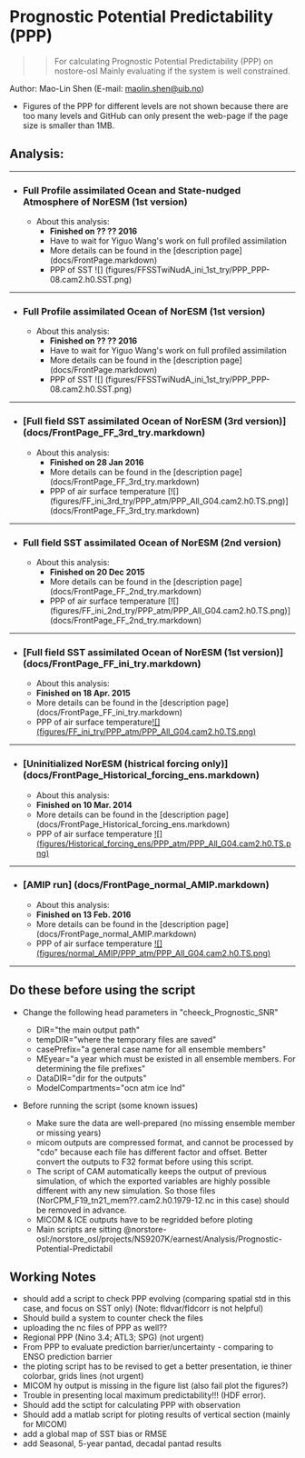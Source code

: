 
Prognostic Potential Predictability (PPP)
==========
>> For calculating Prognostic Potential Predictability (PPP) on nostore-osl 
>> Mainly evaluating if the system is well constrained. 

Author: Mao-Lin Shen (E-mail: maolin.shen@uib.no)

  * Figures of the PPP for different levels are not shown because there are too many levels and GitHub can only present the web-page if the page size is smaller than 1MB.


## Analysis:
--------------------------------------
* ### Full Profile assimilated Ocean and State-nudged Atmosphere of NorESM (1st version)

  * About this analysis:
    * __Finished on ?? ?? 2016__
    * Have to wait for Yiguo Wang's work on full profiled assimilation
    * More details can be found in the [description page] (docs/FrontPage.markdown)
    * PPP of SST ![] (figures/FFSSTwiNudA_ini_1st_try/PPP_PPP-08.cam2.h0.SST.png)

--------------------------------------
* ### Full Profile assimilated Ocean of NorESM (1st version)

  * About this analysis:
    * __Finished on ?? ?? 2016__
    * Have to wait for Yiguo Wang's work on full profiled assimilation
    * More details can be found in the [description page] (docs/FrontPage.markdown)
    * PPP of SST ![] (figures/FFSSTwiNudA_ini_1st_try/PPP_PPP-08.cam2.h0.SST.png)

--------------------------------------
* ### [Full field SST assimilated Ocean of NorESM (3rd version)] (docs/FrontPage_FF_3rd_try.markdown)

  * About this analysis:
    * __Finished on 28 Jan 2016__
    * More details can be found in the [description page] (docs/FrontPage_FF_3rd_try.markdown)
    * PPP of air surface temperature [![] (figures/FF_ini_3rd_try/PPP_atm/PPP_All_G04.cam2.h0.TS.png)] (docs/FrontPage_FF_3rd_try.markdown)



--------------------------------------
* ### Full field SST assimilated Ocean of NorESM (2nd version)

  * About this analysis:
    * __Finished on 20 Dec 2015__
    * More details can be found in the [description page] (docs/FrontPage_FF_2nd_try.markdown)
    * PPP of air surface temperature [![] (figures/FF_ini_2nd_try/PPP_atm/PPP_All_G04.cam2.h0.TS.png)] (docs/FrontPage_FF_2nd_try.markdown)

--------------------------------------
* ### [Full field SST assimilated Ocean of NorESM (1st version)] (docs/FrontPage_FF_ini_try.markdown)

  * About this analysis:
   * __Finished on 18 Apr. 2015__
   * More details can be found in the [description page] (docs/FrontPage_FF_ini_try.markdown)
   * PPP of  air surface temperature[![] (figures/FF_ini_try/PPP_atm/PPP_All_G04.cam2.h0.TS.png)](docs/FrontPage_FF_ini_try.markdown)

--------------------------------------
* ### [Uninitialized NorESM (histrical forcing only)] (docs/FrontPage_Historical_forcing_ens.markdown)

  * About this analysis:
   * __Finished on 10 Mar. 2014__
   * More details can be found in the [description page] (docs/FrontPage_Historical_forcing_ens.markdown)
   * PPP of air surface temperature [![] (figures/Historical_forcing_ens/PPP_atm/PPP_All_G04.cam2.h0.TS.png)](docs/FrontPage_Historical_forcing_ens.markdown)


--------------------------------------
* ### [AMIP run] (docs/FrontPage_normal_AMIP.markdown)

  * About this analysis:
   * __Finished on 13 Feb. 2016__
   * More details can be found in the [description page] (docs/FrontPage_normal_AMIP.markdown)
   * PPP of air surface temperature [![] (figures/normal_AMIP/PPP_atm/PPP_All_G04.cam2.h0.TS.png)](docs/FrontPage_normal_AMIP.markdown)

------------------
## Do these before using the script ##

* Change the following head parameters in "cheeck_Prognostic_SNR"
  * DIR="the main output path"
  * tempDIR="where the temporary files are saved"
  * casePrefix="a general case name for all ensemble members" 
  * MEyear="a year which must be existed in all ensemble members. For determining the file prefixes" 
  * DataDIR="dir for the outputs"
  * ModelCompartments="ocn atm ice lnd"

* Before running the script (some known issues)
  * Make sure the data are well-prepared (no missing ensemble member or missing years)
  * micom outputs are compressed format, and cannot be processed by "cdo" because each file has different factor and offset. Better convert the outputs to F32 format before using this script.
  * The script of CAM automatically keeps the output of previous simulation, of which the exported variables are highly possible different with any new simulation. So those files (NorCPM_F19_tn21_mem??.cam2.h0.1979-12.nc in this case) should be removed in advance.   
  * MICOM & ICE outputs have to be regridded before ploting
  * Main scripts are sitting @norstore-osl:/norstore_osl/projects/NS9207K/earnest/Analysis/Prognostic-Potential-Predictabil

## Working Notes

  * should add a script to check PPP evolving (comparing spatial std in this case, and focus on SST only) (Note: fldvar/fldcorr is not helpful)
  * Should build a system to counter check the files
  * uploading the nc files of PPP as well??
  * Regional PPP (Nino 3.4; ATL3; SPG) (not urgent)
  * From PPP to evaluate prediction barrier/uncertainty - comparing to ENSO prediction barrier 
  * the ploting script has to be revised to get a better presentation, ie thiner colorbar, grids lines (not urgent)
  * MICOM hy output is missing in the figure list (also fail plot the figures?)
  * Trouble in presenting local maximum predictability!!! (HDF error).
  * Should add the sctipt for calculating PPP with observation
  * Should add a matlab script for ploting results of vertical section (mainly for MICOM)
  * add a global map of SST bias or RMSE
  * add Seasonal, 5-year pantad, decadal pantad results
 

